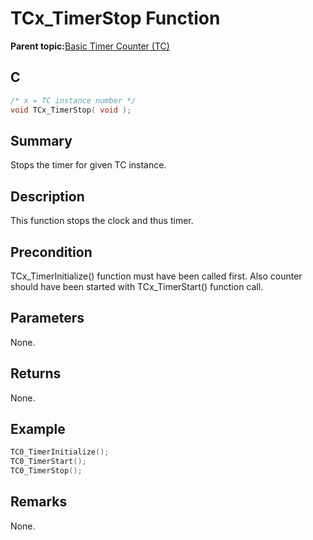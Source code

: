 # TCx\_TimerStop Function

**Parent topic:**[Basic Timer Counter \(TC\)](GUID-D805E0EA-6923-41A3-A27E-5A159783D12C.md)

## C

```c
/* x = TC instance number */
void TCx_TimerStop( void );
```

## Summary

Stops the timer for given TC instance.

## Description

This function stops the clock and thus timer.

## Precondition

TCx\_TimerInitialize\(\) function must have been called first. Also counter should have been started with TCx\_TimerStart\(\) function call.

## Parameters

None.

## Returns

None.

## Example

```c
TC0_TimerInitialize();
TC0_TimerStart();
TC0_TimerStop();
```

## Remarks

None.

